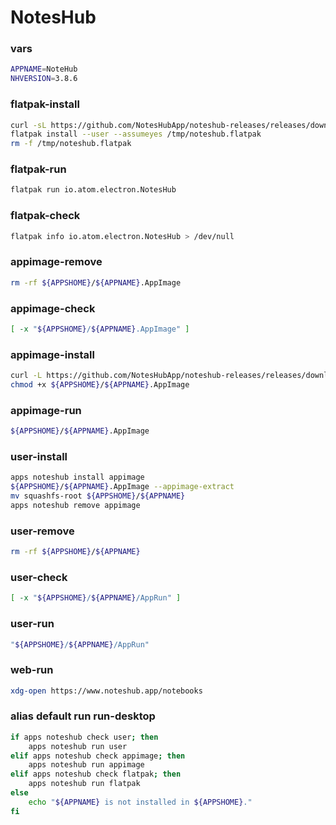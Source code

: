 # NotesHub


### vars
```sh
APPNAME=NoteHub
NHVERSION=3.8.6
```

### flatpak-install
```sh
curl -sL https://github.com/NotesHubApp/noteshub-releases/releases/download/V${NHVERSION}/io.atom.electron.NotesHub_stable_x86_64.flatpak -o /tmp/noteshub.flatpak
flatpak install --user --assumeyes /tmp/noteshub.flatpak
rm -f /tmp/noteshub.flatpak
```

### flatpak-run
```sh
flatpak run io.atom.electron.NotesHub 
```

### flatpak-check
```sh
flatpak info io.atom.electron.NotesHub > /dev/null
```

### appimage-remove
```sh
rm -rf ${APPSHOME}/${APPNAME}.AppImage
```

### appimage-check
```sh
[ -x "${APPSHOME}/${APPNAME}.AppImage" ]
```

### appimage-install
```sh
curl -L https://github.com/NotesHubApp/noteshub-releases/releases/download/V${NHVERSION}/NotesHub-${NHVERSION}-x64.AppImage -o ${APPSHOME}/${APPNAME}.AppImage
chmod +x ${APPSHOME}/${APPNAME}.AppImage
```

### appimage-run
```sh background
${APPSHOME}/${APPNAME}.AppImage
```

### user-install
```sh
apps noteshub install appimage
${APPSHOME}/${APPNAME}.AppImage --appimage-extract
mv squashfs-root ${APPSHOME}/${APPNAME}
apps noteshub remove appimage
```

### user-remove
```sh
rm -rf ${APPSHOME}/${APPNAME}
```

### user-check
```sh
[ -x "${APPSHOME}/${APPNAME}/AppRun" ]
```

### user-run
```sh
"${APPSHOME}/${APPNAME}/AppRun"
```

### web-run
```sh
xdg-open https://www.noteshub.app/notebooks
```

### alias default run run-desktop
```sh background
if apps noteshub check user; then
    apps noteshub run user
elif apps noteshub check appimage; then
    apps noteshub run appimage
elif apps noteshub check flatpak; then
    apps noteshub run flatpak
else
    echo "${APPNAME} is not installed in ${APPSHOME}."
fi

